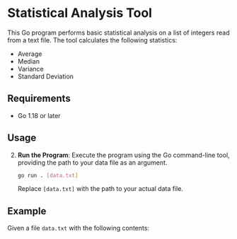 # Statistical Analysis Tool

This Go program performs basic statistical analysis on a list of integers read from a text file. The tool calculates the following statistics:
- Average
- Median
- Variance
- Standard Deviation

## Requirements

- Go 1.18 or later

## Usage

2. **Run the Program**: Execute the program using the Go command-line tool, providing the path to your data file as an argument.

    ```sh
    go run . [data.txt]
    ```

   Replace `[data.txt]` with the path to your actual data file.

## Example

Given a file `data.txt` with the following contents:
